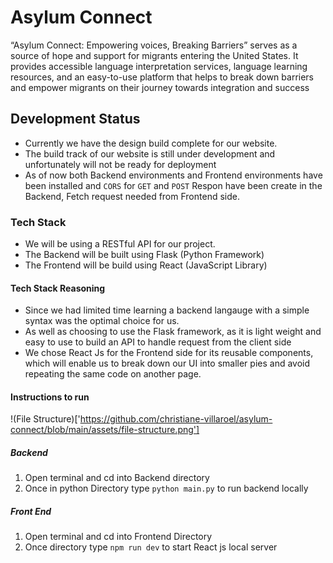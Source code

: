 # Asylum Connect
“Asylum Connect: Empowering voices, Breaking Barriers” serves as a source of hope and support for migrants entering the United States. It provides accessible language interpretation services, language learning resources, and an easy-to-use platform that helps to break down barriers and empower migrants on their journey towards integration and success
## Development Status

- Currently we have the design build complete for our website.
- The build track of our website is still under development and unfortunately will not be ready for deployment
- As of now both Backend environments and Frontend environments have been installed and `CORS` for `GET` and `POST` Respon have been create in the Backend, Fetch request needed from Frontend side.
### Tech Stack
- We will be using a RESTful API for our project. 
- The Backend will be built using Flask (Python Framework)
- The Frontend will be build using React (JavaScript Library)

#### Tech Stack Reasoning
- Since we had limited time learning a backend langauge with a simple syntax was the optimal choice for us. 
- As well as choosing to use the Flask framework, as it is light weight and easy to use to build an API to handle request from the client side
- We chose React Js for the Frontend side for its reusable components, which will enable us to break down our UI into smaller pies and avoid repeating the same code on another page.

#### Instructions to run
!(File Structure)['https://github.com/christiane-villaroel/asylum-connect/blob/main/assets/file-structure.png']

##### Backend
1) Open terminal and cd into Backend directory
2) Once in python Directory type `python main.py` to run backend locally
##### Front End
1) Open terminal and cd  into Frontend Directory
2) Once directory type `npm run dev` to start React js local server


